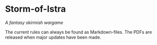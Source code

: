 Storm-of-Istra
==============

*A fantasy skirmish wargame*

The current rules can always be found as Markdown-files. The PDFs are released when major updates have been made.
